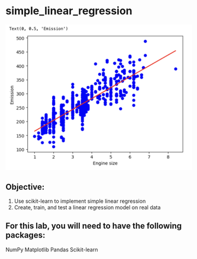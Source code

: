 # simple_linear_regression

![7](https://github.com/joyuwaoma/simple_linear_regression/blob/main/7.png)

## Objective:

1. Use scikit-learn to implement simple linear regression
2. Create, train, and test a linear regression model on real data

## For this lab, you will need to have the following packages:

NumPy
Matplotlib
Pandas
Scikit-learn
